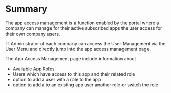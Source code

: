 # Summary

The app access management is a function enabled by the portal where a company can manage for their active subscribed apps the user access for their own company users.


IT Administrator of each company can access the User Management via the User Menu and directly jump into the app access management page.

The App Access Management page include information about

* Available App Roles
* Users which have access to this app and their related role
* option to add a user with a role to the app
* option to add a to an existing app user another role or switch the role

